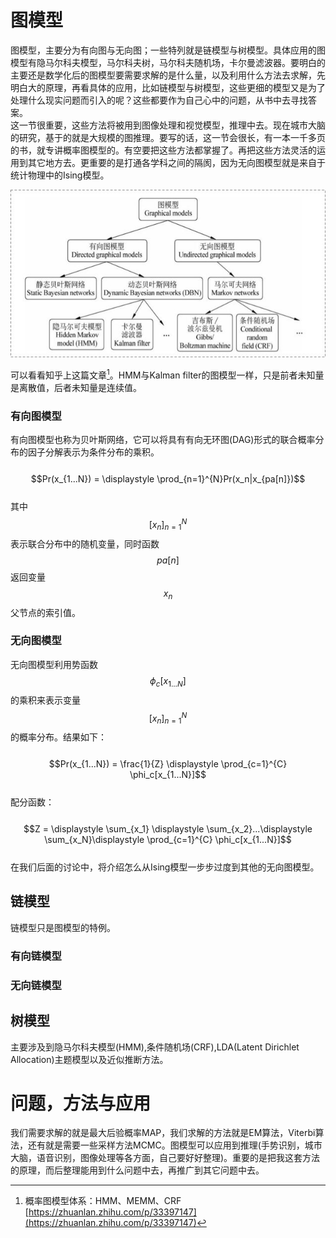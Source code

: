 # 图模型

图模型，主要分为有向图与无向图；一些特列就是链模型与树模型。具体应用的图模型有隐马尔科夫模型，马尔科夫树，马尔科夫随机场，卡尔曼滤波器。要明白的主要还是数学化后的图模型要需要求解的是什么量，以及利用什么方法去求解，先明白大的原理，再看具体的应用，比如链模型与树模型，这些更细的模型又是为了处理什么现实问题而引入的呢？这些都要作为自己心中的问题，从书中去寻找答案。  
这一节很重要，这些方法将被用到图像处理和视觉模型，推理中去。现在城市大脑的研究，基于的就是大规模的图推理。要写的话，这一节会很长，有一本一千多页的书，就专讲概率图模型的。有空要把这些方法都掌握了。再把这些方法灵活的运用到其它地方去。更重要的是打通各学科之间的隔阂，因为无向图模型就是来自于统计物理中的Ising模型。

![](/assets/Graph_model.png)

可以看看知乎上这篇文章[^1]。HMM与Kalman filter的图模型一样，只是前者未知量是离散值，后者未知量是连续值。

### 有向图模型

有向图模型也称为贝叶斯网络，它可以将具有有向无环图\(DAG\)形式的联合概率分布的因子分解表示为条件分布的乘积。  
  $$Pr(x_{1...N}) = \displaystyle \prod_{n=1}^{N}Pr(x_n|x_{pa[n]})$$  
其中$$[x_n]_{n=1}^N$$表示联合分布中的随机变量，同时函数$$pa[n]$$返回变量$$x_n$$父节点的索引值。

### 无向图模型

无向图模型利用势函数$$\phi_c[x_{1...N}]$$的乘积来表示变量$$[x_n]_{n=1}^N$$的概率分布。结果如下：  
  $$Pr(x_{1...N}) = \frac{1}{Z} \displaystyle \prod_{c=1}^{C} \phi_c[x_{1...N}]$$  
配分函数：  
  $$Z = \displaystyle \sum_{x_1} \displaystyle \sum_{x_2}...\displaystyle \sum_{x_N}\displaystyle \prod_{c=1}^{C} \phi_c[x_{1...N}]$$  
在我们后面的讨论中，将介绍怎么从Ising模型一步步过度到其他的无向图模型。

## 链模型

链模型只是图模型的特例。

### 有向链模型

### 无向链模型

## 树模型

主要涉及到隐马尔科夫模型\(HMM\),条件随机场\(CRF\),LDA\(Latent Dirichlet Allocation\)主题模型以及近似推断方法。

# 问题，方法与应用

我们需要求解的就是最大后验概率MAP，我们求解的方法就是EM算法，Viterbi算法，还有就是需要一些采样方法MCMC。图模型可以应用到推理(手势识别，城市大脑，语音识别，图像处理等各方面，自己要好好整理)。重要的是把我这套方法的原理，而后整理能用到什么问题中去，再推广到其它问题中去。  

[^1]:  概率图模型体系：HMM、MEMM、CRF [https://zhuanlan.zhihu.com/p/33397147](https://zhuanlan.zhihu.com/p/33397147)

